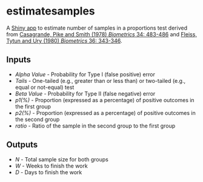 # estimatesamples
A [Shiny app](http://shiny.rstudio.com/) to estimate number of samples in a proportions test derived from [Casagrande, Pike and Smith (1978) *Biometrics* 34: 483-486](http://www.jstor.org/stable/2530613?seq=1#page_scan_tab_contents) and [Fleiss, Tytun and Ury (1980) *Biometrics* 36: 343-346](http://www.jstor.org/stable/2529990?seq=1#page_scan_tab_contents). 

## Inputs

* *Alpha Value* - Probability for Type I (false positive) error
* *Tails* - One-tailed (e.g., greater than or less than) or two-tailed (e.g., equal or not-equal) test
* *Beta Value* - Probability for Type II (false negative) error
* *p1(%)* - Proportion (expressed as a percentage) of positive outcomes in the first group
* *p2(%)* - Proportion (expressed as a percentage) of positive outcomes in the second group
* *ratio* - Ratio of the sample in the second group to the first group

## Outputs
* *N* - Total sample size for both groups
* *W* - Weeks to finish the work
* *D* - Days to finish the work
